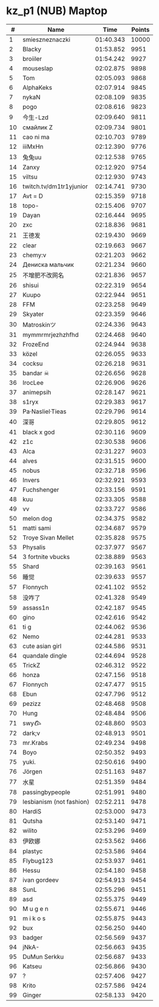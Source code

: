 # kz_p1 (NUB) Maptop

|  # | Name | Time | Points |
|-------------- | -------------- | -------------- | -------------- | 
| 1 | smieszneznaczki | 01:40.343 | 10000 | 
| 2 | Blacky | 01:53.852 | 9951 | 
| 3 | broiiler | 01:54.242 | 9927 | 
| 4 | mouseslap | 02:02.875 | 9898 | 
| 5 | Tom | 02:05.093 | 9868 | 
| 6 | AlphaKeks | 02:07.914 | 9845 | 
| 7 | nykaN | 02:08.109 | 9835 | 
| 8 | pogo | 02:08.616 | 9823 | 
| 9 | 今生-Lzd | 02:09.640 | 9811 | 
| 10 | смайлик Z | 02:09.734 | 9801 | 
| 11 | cao ni ma | 02:10.703 | 9789 | 
| 12 | iiiMxHn | 02:12.390 | 9776 | 
| 13 | 兔兔uu | 02:12.538 | 9765 | 
| 14 | Zanxy | 02:12.920 | 9754 | 
| 15 | viltsu | 02:12.930 | 9743 | 
| 16 | twitch.tv/dm1tr1yjunior | 02:14.741 | 9730 | 
| 17 | Avt = D | 02:15.359 | 9718 | 
| 18 | topo- | 02:15.406 | 9707 | 
| 19 | Dayan | 02:16.444 | 9695 | 
| 20 | zxc | 02:18.836 | 9681 | 
| 21 | 王德发 | 02:19.430 | 9669 | 
| 22 | clear | 02:19.663 | 9667 | 
| 23 | chemy:v | 02:21.203 | 9662 | 
| 24 | Дениска мальчик | 02:21.234 | 9660 | 
| 25 | 不增肥不改网名 | 02:21.836 | 9657 | 
| 26 | shisui | 02:22.319 | 9654 | 
| 27 | Kuupo | 02:22.944 | 9651 | 
| 28 | FFM | 02:23.258 | 9649 | 
| 29 | Skyater | 02:23.359 | 9646 | 
| 30 | Matroskinツ | 02:24.336 | 9643 | 
| 31 | mymmrmrjezhzhfhd | 02:24.468 | 9640 | 
| 32 | FrozeEnd | 02:24.944 | 9638 | 
| 33 | közel | 02:26.055 | 9633 | 
| 34 | cocksu | 02:26.218 | 9631 | 
| 35 | bandar ☠ | 02:26.656 | 9628 | 
| 36 | IrocLee | 02:26.906 | 9626 | 
| 37 | animepsih | 02:28.147 | 9621 | 
| 38 | s1ryx | 02:29.383 | 9617 | 
| 39 | Pa·Nasliel·Tieas | 02:29.796 | 9614 | 
| 40 | 深哥 | 02:29.805 | 9612 | 
| 41 | black x god | 02:30.116 | 9609 | 
| 42 | z1c | 02:30.538 | 9606 | 
| 43 | Alca | 02:31.227 | 9603 | 
| 44 | alves | 02:31.515 | 9600 | 
| 45 | nobus | 02:32.718 | 9596 | 
| 46 | Invers | 02:32.921 | 9593 | 
| 47 | Fuchshenger | 02:33.156 | 9591 | 
| 48 | kuu | 02:33.305 | 9588 | 
| 49 | vv | 02:33.727 | 9586 | 
| 50 | melon dog | 02:34.375 | 9582 | 
| 51 | matti sami | 02:34.687 | 9579 | 
| 52 | Troye Sivan Mellet | 02:35.828 | 9575 | 
| 53 | Physalis | 02:37.977 | 9567 | 
| 54 | 3 fortnite vbucks | 02:38.889 | 9563 | 
| 55 | Shard | 02:39.163 | 9561 | 
| 56 | 睡觉 | 02:39.633 | 9557 | 
| 57 | Flonnych | 02:41.102 | 9552 | 
| 58 | 没咋了 | 02:41.328 | 9549 | 
| 59 | assass1n | 02:42.187 | 9545 | 
| 60 | gino | 02:42.616 | 9542 | 
| 61 | ti g | 02:44.062 | 9536 | 
| 62 | Nemo | 02:44.281 | 9533 | 
| 63 | cute asian girl | 02:44.586 | 9531 | 
| 64 | quandale dingle | 02:44.694 | 9528 | 
| 65 | TrickZ | 02:46.312 | 9522 | 
| 66 | honza | 02:47.156 | 9518 | 
| 67 | Flonnych | 02:47.477 | 9515 | 
| 68 | Ebun | 02:47.796 | 9512 | 
| 69 | pezizz | 02:48.468 | 9508 | 
| 70 | Hung | 02:48.484 | 9506 | 
| 71 | swy𐂃 | 02:48.860 | 9503 | 
| 72 | dark;v | 02:48.913 | 9501 | 
| 73 | mr.Krabs | 02:49.234 | 9498 | 
| 74 | Boyo | 02:50.352 | 9493 | 
| 75 | yuki. | 02:50.616 | 9490 | 
| 76 | Jörgen | 02:51.163 | 9487 | 
| 77 | 水星 | 02:51.359 | 9484 | 
| 78 | passingbypeople | 02:51.991 | 9480 | 
| 79 | lesbianism (not fashion) | 02:52.211 | 9478 | 
| 80 | HardiS | 02:53.000 | 9473 | 
| 81 | Qutsha | 02:53.140 | 9471 | 
| 82 | wilito | 02:53.296 | 9469 | 
| 83 | 伊欧娜 | 02:53.562 | 9466 | 
| 84 | plastyc | 02:53.586 | 9464 | 
| 85 | Flybug123 | 02:53.937 | 9461 | 
| 86 | Hessu | 02:54.180 | 9458 | 
| 87 | ivan gordeev | 02:54.913 | 9454 | 
| 88 | SunL | 02:55.296 | 9451 | 
| 89 | asd | 02:55.375 | 9449 | 
| 90 | M u g e n | 02:55.671 | 9446 | 
| 91 | m i k o s | 02:55.875 | 9443 | 
| 92 | bux | 02:56.250 | 9440 | 
| 93 | badger | 02:56.569 | 9437 | 
| 94 | jNkA- | 02:56.663 | 9435 | 
| 95 | DuMun Serkku | 02:56.687 | 9433 | 
| 96 | Katseu | 02:56.866 | 9430 | 
| 97 | ? | 02:57.406 | 9427 | 
| 98 | Krito | 02:57.586 | 9424 | 
| 99 | Ginger | 02:58.133 | 9420 | 

